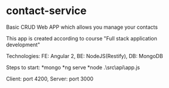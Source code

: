 # contact-service
Basic CRUD Web APP which allows you manage your contacts

This app is created according to course "Full stack application development"

Technologies: FE: Angular 2, BE: NodeJS(Restify), DB: MongoDB

Steps to start:
*mongo
*ng serve
*node .\src\api\app.js

Client: port 4200, Server: port 3000
